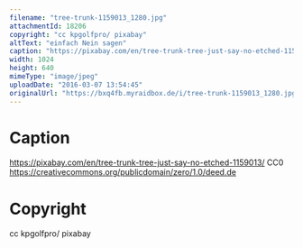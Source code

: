 ```yaml
---
filename: "tree-trunk-1159013_1280.jpg"
attachmentId: 18206
copyright: "cc kpgolfpro/ pixabay"
altText: "einfach Nein sagen"
caption: "https://pixabay.com/en/tree-trunk-tree-just-say-no-etched-1159013/\nCC0\nhttps://creativecommons.org/publicdomain/zero/1.0/deed.de"
width: 1024
height: 640
mimeType: "image/jpeg"
uploadDate: "2016-03-07 13:54:45"
originalUrl: "https://bxq4fb.myraidbox.de/i/tree-trunk-1159013_1280.jpg"
---
```


# Caption

https://pixabay.com/en/tree-trunk-tree-just-say-no-etched-1159013/
CC0
https://creativecommons.org/publicdomain/zero/1.0/deed.de

# Copyright

cc kpgolfpro/ pixabay
